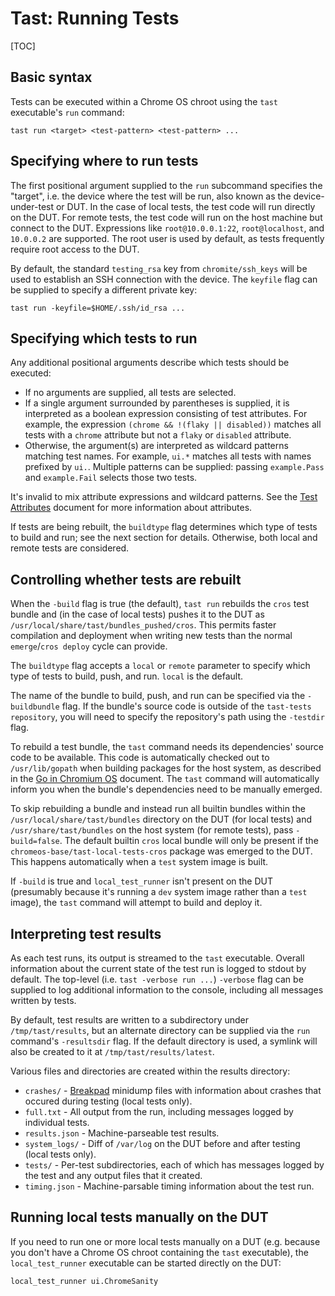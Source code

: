 # Tast: Running Tests

[TOC]

## Basic syntax

Tests can be executed within a Chrome OS chroot using the `tast` executable's
`run` command:

```shell
tast run <target> <test-pattern> <test-pattern> ...
```

## Specifying where to run tests

The first positional argument supplied to the `run` subcommand specifies the
"target", i.e. the device where the test will be run, also known as the
device-under-test or DUT. In the case of local tests, the test code will run
directly on the DUT. For remote tests, the test code will run on the host
machine but connect to the DUT. Expressions like `root@10.0.0.1:22`,
`root@localhost`, and `10.0.0.2` are supported. The root user is used by
default, as tests frequently require root access to the DUT.

By default, the standard `testing_rsa` key from `chromite/ssh_keys` will be used
to establish an SSH connection with the device. The `keyfile` flag can be
supplied to specify a different private key:

```shell
tast run -keyfile=$HOME/.ssh/id_rsa ...
```

## Specifying which tests to run

Any additional positional arguments describe which tests should be executed:

*   If no arguments are supplied, all tests are selected.
*   If a single argument surrounded by parentheses is supplied, it is
    interpreted as a boolean expression consisting of test attributes. For
    example, the expression `(chrome && !(flaky || disabled))` matches all tests
    with a `chrome` attribute but not a `flaky` or `disabled` attribute.
*   Otherwise, the argument(s) are interpreted as wildcard patterns matching
    test names. For example, `ui.*` matches all tests with names prefixed by
    `ui.`. Multiple patterns can be supplied: passing `example.Pass` and
    `example.Fail` selects those two tests.

It's invalid to mix attribute expressions and wildcard patterns. See the [Test
Attributes] document for more information about attributes.

If tests are being rebuilt, the `buildtype` flag determines which type of tests
to build and run; see the next section for details. Otherwise, both local and
remote tests are considered.

## Controlling whether tests are rebuilt

When the `-build` flag is true (the default), `tast run` rebuilds the `cros`
test bundle and (in the case of local tests) pushes it to the DUT as
`/usr/local/share/tast/bundles_pushed/cros`. This permits faster compilation and
deployment when writing new tests than the normal `emerge`/`cros deploy` cycle
can provide.

The `buildtype` flag accepts a `local` or `remote` parameter to specify which
type of tests to build, push, and run. `local` is the default.

The name of the bundle to build, push, and run can be specified via the
`-buildbundle` flag. If the bundle's source code is outside of the `tast-tests
repository`, you will need to specify the repository's path using the `-testdir`
flag.

To rebuild a test bundle, the `tast` command needs its dependencies' source code
to be available. This code is automatically checked out to `/usr/lib/gopath`
when building packages for the host system, as described in the [Go in Chromium
OS] document. The `tast` command will automatically inform you when the bundle's
dependencies need to be manually emerged.

To skip rebuilding a bundle and instead run all builtin bundles within the
`/usr/local/share/tast/bundles` directory on the DUT (for local tests) and
`/usr/share/tast/bundles` on the host system (for remote tests), pass
`-build=false`. The default builtin `cros` local bundle will only be present if
the `chromeos-base/tast-local-tests-cros` package was emerged to the DUT. This
happens automatically when a `test` system image is built.

If `-build` is true and `local_test_runner` isn't present on the DUT (presumably
because it's running a `dev` system image rather than a `test` image), the
`tast` command will attempt to build and deploy it.

## Interpreting test results

As each test runs, its output is streamed to the `tast` executable. Overall
information about the current state of the test run is logged to stdout by
default. The top-level (i.e. `tast -verbose run ...`) `-verbose` flag can be
supplied to log additional information to the console, including all messages
written by tests.

By default, test results are written to a subdirectory under
`/tmp/tast/results`, but an alternate directory can be supplied via the `run`
command's `-resultsdir` flag. If the default directory is used, a symlink will
also be created to it at `/tmp/tast/results/latest`.

Various files and directories are created within the results directory:

*   `crashes/` - [Breakpad] minidump files with information about crashes that
    occured during testing (local tests only).
*   `full.txt` - All output from the run, including messages logged by
    individual tests.
*   `results.json` - Machine-parseable test results.
*   `system_logs/` - Diff of `/var/log` on the DUT before and after testing
    (local tests only).
*   `tests/` - Per-test subdirectories, each of which has messages logged by the
    test and any output files that it created.
*   `timing.json` - Machine-parsable timing information about the test run.

## Running local tests manually on the DUT

If you need to run one or more local tests manually on a DUT (e.g. because you
don't have a Chrome OS chroot containing the `tast` executable), the
`local_test_runner` executable can be started directly on the DUT:

```shell
local_test_runner ui.ChromeSanity
```

[Test Attributes]: test_attributes.md
[tast-tests repository]: https://chromium.googlesource.com/chromiumos/platform/tast-tests/
[Go in Chromium OS]: https://www.chromium.org/chromium-os/developer-guide/go-in-chromium-os
[Breakpad]: https://github.com/google/breakpad/
